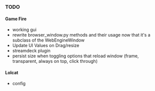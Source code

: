### TODO
#### Game Fire
- working gui
- rewrite browser_window.py methods and their usage now that it's a subclass of the WebEngineWindow
- Update UI Values on Drag/resize
- streamdeck plugin
- persist size when toggling options that reload window (frame, transparent, always on top, click through)

#### Lolcat
- config